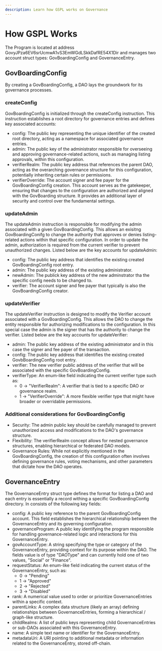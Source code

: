 ```yaml
---
description: Learn how GSPL works on Governance
---
```


# How GSPL Works

The Program is located at address GovyJPza6EV6srUcmwA1vS3EmWGdLSkkDafRE54X1Dir and manages two account struct types: GovBoardingConfig and GovernanceEntry.

## GovBoardingConfig

By creating a GovBoardingConfig, a DAO lays the groundwork for its governance processes.  

### createConfig

GovBoardingConfig is initialized through the createConfig instruction. This instruction establishes a root directory for governance entries and defines key associated accounts:

- config: The public key representing the unique identifier of the created root directory, acting as a namespace for associated governance entries.
- admin: The public key of the administrator responsible for overseeing and approving governance-related actions, such as managing listing approvals, within this configuration.
- verifierRealm: The public key address that references the parent DAO, acting as the overarching governance structure for this configuration, potentially inheriting certain rules or permissions.
- verifierOverride: The account signer and fee payer for the GovBoardingConfig creation.  This account serves as the gatekeeper, ensuring that changes to the configuration are authorized and aligned with the GovBoarding structure.  It provides an additional layer of security and control over the fundamental settings.

### updateAdmin

The updateAdmin instruction is responsible for modifying the admin associated with a given GovBoardingConfig.  This allows an exisitng GovBoardingConifg to change the authority that approves or denies listing-related actions within that specific configuration.  In order to update the admin, authorization is required from the current verifier to prevent unauthorized changes. Listed below are the key accounts for updateAdmin:

- config: The public key address that identifies the existing created GovBoardingConfig root entry.
- admin: The public key address of the existing administrator.
- newAdmin: The publick key address of the new adminstrator tha the specific config needs to be changed to.
- verifier: The account signer and fee payer that typically is also the GovBoardingConfig creator.

### updateVerifier

The updateVerifier instruction is designed to modify the Verifier account associated with a GovBoardingConfig. This allows the DAO to change the entity responsible for authorizing modifications to the configuration.  In this special case the admin is the signer that has the authority to change the verifier.  Listed below are the key accounts for updateVerifier:

- admin: The public key address of the existing administrator and in this case the signer and fee payer of the transaction.
- config: The public key address that identifies the existing created GovbBoardingConfig root entry.
- verifier: The new verifier public address of the verifier that will be associated with the specific GovBoardingConfig.
- verifierType: An enum-like field indicating the current verifier type such as:
  - 0 -> "VerifierRealm": A verifier that is tied to a specific DAO or governance realm.
  - 1 -> "VerifierOverride":  A more flexible verifier type that might have broader or overridable permissions.
    
### Additional considerations for GovBoardingConfig

  - Security: The admin public key should be carefully managed to prevent unauthorized access and modifications to the DAO's governance structure.
  - Flexibility: The verifierRealm concept allows for nested governance structures, enabling hierarchical or federated DAO models.
  - Governance Rules: While not explicitly mentioned in the GovBoardingConfig, the creation of this configuration often involves defining governance rules, voting mechanisms, and other parameters that dictate how the DAO operates.

## GovernanceEntry

The GovernanceEntry struct type defines the format for listing a DAO and each entry is essentially a record withing a specific GovBoardingConfig directory.  In consists of the following key fields:

- config: A public key reference to the parent GovBoardingConfig account. This field establishes the hierarchical relationship between the GovernanceEntry and its governing configuration.
- governanceProgram: A public key identifying the program responsible for handling governance-related logic and interactions for this GovernanceEntry.
- govAccountType: A string specifying the type or category of the GovernanceEntry, providing context for its purpose within the DAO.  The fields value is of type "DAOType" and can currently hold one of two values, "Social" or "Finance".
- requestStatus: An enum-like field indicating the current status of the GovernanceEntry, such as:
  - 0 -> "Pending"
  - 1 -> "Approved"
  - 2 -> "Rejected"
  - 3 -> "Disabled"
- rank: A numerical value used to order or prioritize GovernanceEntries within a specific context.
- parentLinks: A complex data structure (likely an array) defining relationships between GovernanceEntries, forming a hierarchical / graph-like structure.
- childRealms: A list of public keys representing child GovernanceEntries or sub-DAOs associated with this GovernanceEntry.
- name: A simple text name or identifier for the GovernanceEntry.
- metadataUri: A URI pointing to additional metadata or information related to the GovernanceEntry, stored off-chain.


